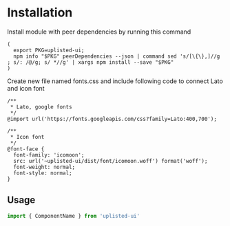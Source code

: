 # Installation

Install module with peer dependencies by running this command
```
(
  export PKG=uplisted-ui;
  npm info "$PKG" peerDependencies --json | command sed 's/[\{\},]//g ; s/: /@/g; s/ *//g' | xargs npm install --save "$PKG"
)
```


Create new file named fonts.css and include following code
to connect Lato and icon font
```
/**
 * Lato, google fonts
 */
@import url('https://fonts.googleapis.com/css?family=Lato:400,700');

/**
 * Icon font
 */
@font-face {
  font-family: 'icomoon';
  src: url('~uplisted-ui/dist/font/icomoon.woff') format('woff');
  font-weight: normal;
  font-style: normal;
}

```

## Usage 
```jsx harmony
import { ComponentName } from 'uplisted-ui'
```
